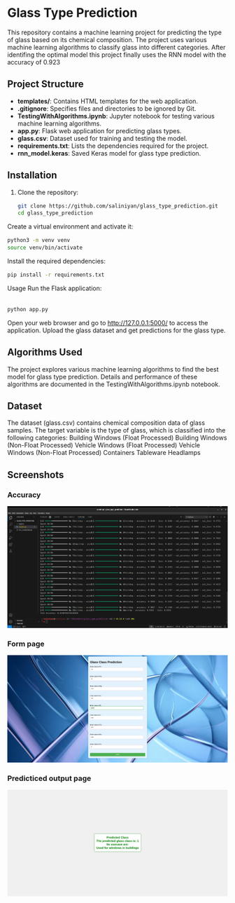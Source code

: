 # Glass Type Prediction

This repository contains a machine learning project for predicting the type of glass based on its chemical composition. The project uses various machine learning algorithms to classify glass into different categories.
After identifing the optimal model this project finally uses the RNN model with the accuracy of 0.923

## Project Structure


- **templates/**: Contains HTML templates for the web application.
- **.gitignore**: Specifies files and directories to be ignored by Git.
- **TestingWithAlgorithms.ipynb**: Jupyter notebook for testing various machine learning algorithms.
- **app.py**: Flask web application for predicting glass types.
- **glass.csv**: Dataset used for training and testing the model.
- **requirements.txt**: Lists the dependencies required for the project.
- **rnn_model.keras**: Saved Keras model for glass type prediction.

## Installation

1. Clone the repository:
   ```bash
   git clone https://github.com/saliniyan/glass_type_prediction.git
   cd glass_type_prediction
   ```
   
Create a virtual environment and activate it:
```bash
python3 -m venv venv
source venv/bin/activate
```

Install the required dependencies:
```bash
pip install -r requirements.txt
```

Usage
Run the Flask application:
```bash

python app.py
```

Open your web browser and go to http://127.0.0.1:5000/ to access the application.
Upload the glass dataset and get predictions for the glass type.

## Algorithms Used
The project explores various machine learning algorithms to find the best model for glass type prediction. Details and performance of these algorithms are documented in the TestingWithAlgorithms.ipynb notebook.

## Dataset
The dataset (glass.csv) contains chemical composition data of glass samples. The target variable is the type of glass, which is classified into the following categories:
Building Windows (Float Processed)
Building Windows (Non-Float Processed)
Vehicle Windows (Float Processed)
Vehicle Windows (Non-Float Processed)
Containers
Tableware
Headlamps

## Screenshots

### Accuracy
![Accuracy](images/Accuracy.png)

### Form page
![Form page](images/Form.png)

### Predicticed output page
![Predicticed output page](images/output.png)



